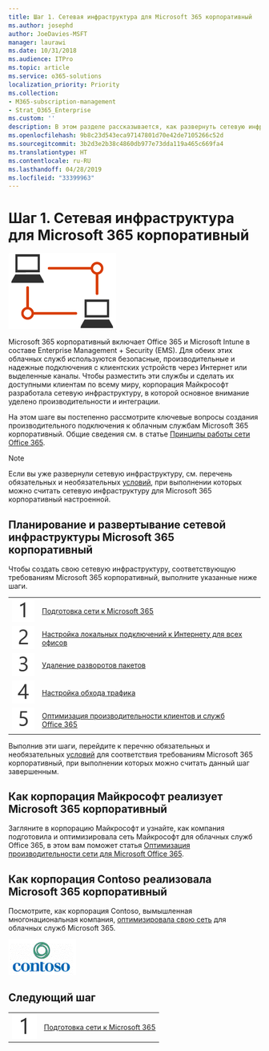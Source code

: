 ```yaml
---
title: Шаг 1. Сетевая инфраструктура для Microsoft 365 корпоративный
ms.author: josephd
author: JoeDavies-MSFT
manager: laurawi
ms.date: 10/31/2018
ms.audience: ITPro
ms.topic: article
ms.service: o365-solutions
localization_priority: Priority
ms.collection:
- M365-subscription-management
- Strat_O365_Enterprise
ms.custom: ''
description: В этом разделе рассказывается, как развернуть сетевую инфраструктуру для Microsoft 365 корпоративный.
ms.openlocfilehash: 9b8c23d543eca97147801d70e42de7105266c52d
ms.sourcegitcommit: 3b2d3e2b38c4860db977e73dda119a465c669fa4
ms.translationtype: HT
ms.contentlocale: ru-RU
ms.lasthandoff: 04/28/2019
ms.locfileid: "33399963"
---
```

# <a name="phase-1-networking-infrastructure-for-microsoft-365-enterprise"></a>Шаг 1. Сетевая инфраструктура для Microsoft 365 корпоративный

![](./media/deploy-foundation-infrastructure/networking_icon.png)

Microsoft 365 корпоративный включает Office 365 и Microsoft Intune в составе Enterprise Management + Security (EMS). Для обеих этих облачных служб используются безопасные, производительные и надежные подключения с клиентских устройств через Интернет или выделенные каналы. Чтобы разместить эти службы и сделать их доступными клиентам по всему миру, корпорация Майкрософт разработала сетевую инфраструктуру, в которой основное внимание уделено производительности и интеграции. 

На этом шаге вы постепенно рассмотрите ключевые вопросы создания производительного подключения к облачным службам Microsoft 365 корпоративный. Общие сведения см. в статье [Принципы работы сети Office 365](https://techcommunity.microsoft.com/t5/Office-365-Blog/Getting-the-best-connectivity-and-performance-in-Office-365/ba-p/124694).

>[!Note]
>Если вы уже развернули сетевую инфраструктуру, см. перечень обязательных и необязательных [условий](networking-exit-criteria.md), при выполнении которых можно считать сетевую инфраструктуру для Microsoft 365 корпоративный настроенной.

## <a name="plan-and-deploy-your-microsoft-365-enterprise-networking-infrastructure"></a>Планирование и развертывание сетевой инфраструктуры Microsoft 365 корпоративный 

Чтобы создать свою сетевую инфраструктуру, соответствующую требованиям Microsoft 365 корпоративный, выполните указанные ниже шаги.

|||
|:-------|:-----|
|![](./media/stepnumbers/Step1.png)|[Подготовка сети к Microsoft 365](networking-provide-bandwidth-cloud-services.md)|
|![](./media/stepnumbers/Step2.png)|[Настройка локальных подключений к Интернету для всех офисов](networking-dns-resolution-same-location.md)|
|![](./media/stepnumbers/Step3.png)|[Удаление разворотов пакетов](networking-avoid-network-hairpins.md)|
|![](./media/stepnumbers/Step4.png)|[Настройка обхода трафика](networking-configure-proxies-firewalls.md)|
|![](./media/stepnumbers/Step5.png)|[Оптимизация производительности клиентов и служб Office 365](networking-optimize-tcp-performance.md)|


Выполнив эти шаги, перейдите к перечню обязательных и необязательных [условий](networking-exit-criteria.md) для соответствия требованиям Microsoft 365 корпоративный, при выполнении которых можно считать данный шаг завершенным.

## <a name="how-microsoft-does-microsoft-365-enterprise"></a>Как корпорация Майкрософт реализует Microsoft 365 корпоративный

Загляните в корпорацию Майкрософт и узнайте, как компания подготовила и оптимизировала сеть Майкрософт для облачных служб Office 365, в этом вам поможет статья [Оптимизация производительности сети для Microsoft Office 365](https://www.microsoft.com/itshowcase/Article/Content/631/Optimizing-network-performance-for-Microsoft-Office-365).

## <a name="how-contoso-did-microsoft-365-enterprise"></a>Как корпорация Contoso реализовала Microsoft 365 корпоративный

Посмотрите, как корпорация Contoso, вымышленная многонациональная компания, [оптимизировала свою сеть](contoso-networking.md) для облачных служб Microsoft 365.

![](./media/contoso-overview/contoso-icon.png)

## <a name="next-step"></a>Следующий шаг

|||
|:-------|:-----|
|![](./media/stepnumbers/Step1.png)|[Подготовка сети к Microsoft 365](networking-provide-bandwidth-cloud-services.md)|

